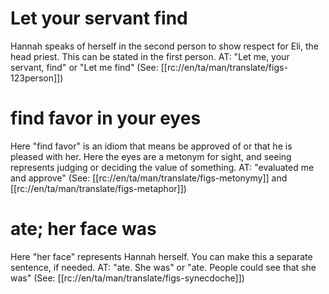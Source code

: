 # Let your servant find

Hannah speaks of herself in the second person to show respect for Eli, the head priest. This can be stated in the first person. AT: "Let me, your servant, find" or "Let me find" (See: [[rc://en/ta/man/translate/figs-123person]])

# find favor in your eyes

Here "find favor" is an idiom that means be approved of or that he is pleased with her. Here the eyes are a metonym for sight, and seeing represents judging or deciding the value of something. AT: "evaluated me and approve" (See: [[rc://en/ta/man/translate/figs-metonymy]] and [[rc://en/ta/man/translate/figs-metaphor]])

# ate; her face was

Here "her face" represents Hannah herself. You can make this a separate sentence, if needed. AT: "ate. She was" or "ate. People could see that she was" (See: [[rc://en/ta/man/translate/figs-synecdoche]])


